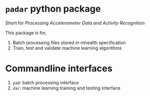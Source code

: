 # `padar` python package

Short for _Processing Accelerometer Data and Activity Recognition_

This package is for,

1. Batch processing files stored in mhealth specification
2. Train, test and validate machine learning algorithms

# Commandline interfaces

1. `pad`: batch processing interface
2. `dar`: machine learning training and testing interface

